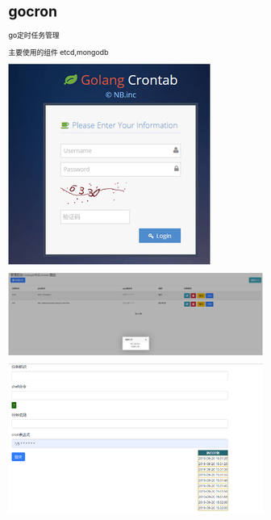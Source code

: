 # gocron

go定时任务管理  

主要使用的组件 etcd,mongodb

![](https://github.com/hkui/gocron/blob/master/img/login.png?raw=true)

![](https://github.com/hkui/gocron/blob/master/img/cron1.png?raw=true)

![](https://github.com/hkui/gocron/blob/master/img/cron2.png?raw=true)
